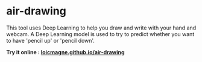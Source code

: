 # air-drawing

This tool uses Deep Learning to help you draw and write with your hand and webcam. A Deep Learning model is used to try to predict whether you want to have 'pencil up' or 'pencil down'.

**Try it online : [loicmagne.github.io/air-drawing](https://loicmagne.github.io/air-drawing/)**
